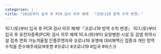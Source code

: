 ```yaml
---
categories: j
title: "101토부터 입국 후 PCR 검사 의무 해제  『코로나19 방역 수칙 변경』"
---
```

10.1.(토)부터 입국 후 PCR 검사 의무 해제!『코로나19 방역 수칙 변경』 10.1.(토)부터 입국 후 유전자증폭(PCR) 검사 의무 해제 10.4.(화)부터 요양병원·시설 등 감염 취약시설 접촉 면회 가능겨울철 인플루엔자와 코로나19 유행에 대비해백신 접종과 개인 방역 수칙을 준수해주세요!#포항 #코로나 #코로나19 #입국 #마스크